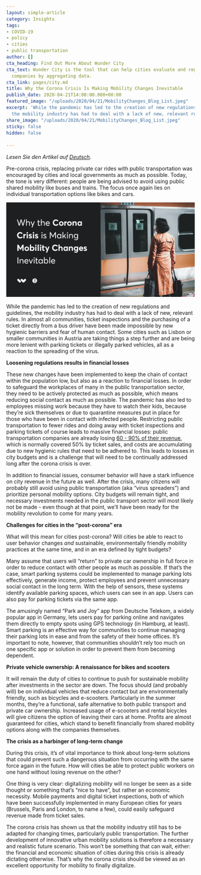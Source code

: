 ```yaml
---
layout: simple-article
category: Insights
tags:
- COVID-19
- policy
- cities
- public transportation
author: []
cta_heading: Find Out More About Wunder City
cta_text: Wunder City is the tool that can help cities evaluate and regulate mobility
  companies by aggregating data.
cta_link: pages/city.md
title: Why the Corona Crisis Is Making Mobility Changes Inevitable
publish_date: 2020-04-21T14:00:00.000+00:00
featured_image: "/uploads/2020/04/21/MobilityChanges_Blog_List.jpeg"
excerpt: 'While the pandemic has led to the creation of new regulations and guidelines,
  the mobility industry has had to deal with a lack of new, relevant rules. '
share_image: "/uploads/2020/04/21/MobilityChanges_Blog_List.jpeg"
sticky: false
hidden: false

---
```

_Lesen Sie den Artikel auf_ [_Deutsch_](https://www.wundermobility.com/blog/wie-die-corona-krise-eine-ver%C3%A4nderung-im-verkehrskonzept-der-st%C3%A4dte-notwendig-macht)_._

Pre-corona crisis, replacing private car rides with public transportation was encouraged by cities and local governments as much as possible. Today, the tone is very different: people are being advised to avoid using public shared mobility like buses and trains. The focus once again lies on individual transportation options like bikes and cars.

![](/uploads/2020/04/21/MobilityChanges_Blog_Body-1.jpg)

While the pandemic has led to the creation of new regulations and guidelines, the mobility industry has had to deal with a lack of new, relevant rules. In almost all communities, ticket inspections and the purchasing of a ticket directly from a bus driver have been made impossible by new hygienic barriers and fear of human contact. Some cities such as Lisbon or smaller communities in Austria are taking things a step further and are being more lenient with parking tickets or illegally parked vehicles, all as a reaction to the spreading of the virus.

**Loosening regulations results in financial losses**

These new changes have been implemented to keep the chain of contact within the population low, but also as a reaction to financial losses. In order to safeguard the workplaces of many in the public transportation sector, they need to be actively protected as much as possible, which means reducing social contact as much as possible. The pandemic has also led to employees missing work because they have to watch their kids, because they’re sick themselves or due to quarantine measures put in place for those who have been in contact with infected people. Restricting public transportation to fewer rides and doing away with ticket inspections and parking tickets of course leads to massive financial losses: public transportation companies are already losing [60 - 90% of their revenue,](https://www.verdi.de/presse/pressemitteilungen/++co++6053f842-78bb-11ea-a1d4-525400b665de) which is normally covered 50% by ticket sales, and costs are accumulating due to new hygienic rules that need to be adhered to. This leads to losses in city budgets and is a challenge that will need to be continually addressed long after the corona crisis is over.

In addition to financial issues, consumer behavior will have a stark influence on city revenue in the future as well. After the crisis, many citizens will probably still avoid using public transportation (aka “virus spreaders”) and prioritize personal mobility options. City budgets will remain tight, and necessary investments needed in the public transport sector will most likely not be made - even though at that point, we’ll have been ready for the mobility revolution to come for many years.

**Challenges for cities in the “post-corona” era**

What will this mean for cities post-corona? Will cities be able to react to user behavior changes _and_ sustainable, environmentally friendly mobility practices at the same time, and in an era defined by tight budgets?

Many assume that users will “return” to private car ownership in full force in order to reduce contact with other people as much as possible. If that’s the case, smart parking systems could be implemented to manage parking lots effectively, generate income, protect employees and prevent unnecessary social contact in the long term. With the help of sensors, these systems identify available parking spaces, which users can see in an app. Users can also pay for parking tickets via the same app.

The amusingly named “Park and Joy” app from Deutsche Telekom, a widely popular app in Germany, lets users pay for parking online and navigates them directly to empty spots using GPS technology (in Hamburg, at least). Smart parking is an effective way for communities to continue managing their parking lots in ease and from the safety of their home offices. It’s important to note, however, that communities shouldn’t rely too much on one specific app or solution in order to prevent them from becoming dependent.

**Private vehicle ownership: A renaissance for bikes and scooters**

It will remain the duty of cities to continue to push for sustainable mobility after investments in the sector are down. The focus should (and probably will) be on individual vehicles that reduce contact but are environmentally friendly, such as bicycles and e-scooters. Particularly in the summer months, they’re a functional, safe alternative to both public transport and private car ownership. Increased usage of e-scooters and rental bicycles will give citizens the option of leaving their cars at home. Profits are almost guaranteed for cities, which stand to benefit financially from shared mobility options along with the companies themselves.

**The crisis as a harbinger of long-term change**

During this crisis, it’s of vital importance to think about long-term solutions that could prevent such a dangerous situation from occurring with the same force again in the future. How will cities be able to protect public workers on one hand without losing revenue on the other?

One thing is very clear: digitalizing mobility will no longer be seen as a side thought or something that’s “nice to have”, but rather an economic necessity. Mobile payments and digital ticket inspections, both of which have been successfully implemented in many European cities for years (Brussels, Paris and London, to name a few), could easily safeguard revenue made from ticket sales.

The corona crisis has shown us that the mobility industry still has to be adapted for changing times, particularly public transportation. The further development of innovative urban mobility solutions is therefore a necessary and realistic future scenario. This won’t be something that can wait, either: the financial and economic situation of cities during this crisis is already dictating otherwise. That’s why the corona crisis should be viewed as an excellent opportunity for mobility to finally digitalize.